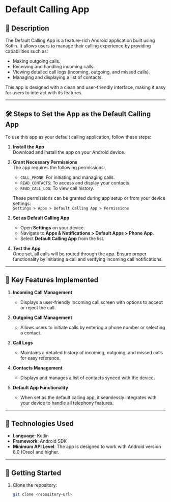 # Default Calling App  

## 📜 Description  
The Default Calling App is a feature-rich Android application built using Kotlin. It allows users to manage their calling experience by providing capabilities such as:  
- Making outgoing calls.  
- Receiving and handling incoming calls.  
- Viewing detailed call logs (incoming, outgoing, and missed calls).  
- Managing and displaying a list of contacts.  

This app is designed with a clean and user-friendly interface, making it easy for users to interact with its features.  

---

## 🛠 Steps to Set the App as the Default Calling App  

To use this app as your default calling application, follow these steps:  
1. **Install the App**  
   Download and install the app on your Android device.  

2. **Grant Necessary Permissions**  
   The app requires the following permissions:  
   - `CALL_PHONE`: For initiating and managing calls.  
   - `READ_CONTACTS`: To access and display your contacts.  
   - `READ_CALL_LOG`: To view call history.  

   These permissions can be granted during app setup or from your device settings:  
   `Settings > Apps > Default Calling App > Permissions`  

3. **Set as Default Calling App**  
   - Open **Settings** on your device.  
   - Navigate to **Apps & Notifications > Default Apps > Phone App**.  
   - Select **Default Calling App** from the list.  

4. **Test the App**  
   Once set, all calls will be routed through the app. Ensure proper functionality by initiating a call and verifying incoming call notifications.  

---

## 🌟 Key Features Implemented  

1. **Incoming Call Management**  
   - Displays a user-friendly incoming call screen with options to accept or reject the call.  

2. **Outgoing Call Management**  
   - Allows users to initiate calls by entering a phone number or selecting a contact.  

3. **Call Logs**  
   - Maintains a detailed history of incoming, outgoing, and missed calls for easy reference.  

4. **Contacts Management**  
   - Displays and manages a list of contacts synced with the device.  

5. **Default App Functionality**  
   - When set as the default calling app, it seamlessly integrates with your device to handle all telephony features.  

---

## 🔧 Technologies Used  

- **Language**: Kotlin  
- **Framework**: Android SDK  
- **Minimum API Level**: The app is designed to work with Android version 8.0 (Oreo) and higher.

---

## 🚀 Getting Started  

1. Clone the repository:  
   ```bash  
   git clone <repository-url>  
